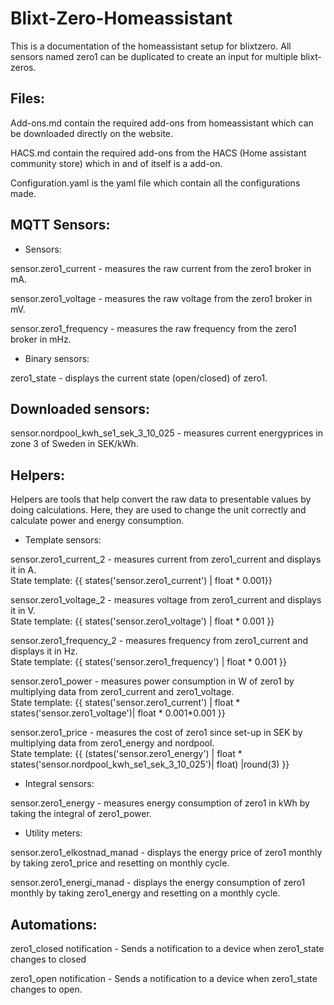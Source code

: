 # Blixt-Zero-Homeassistant

This is a documentation of the homeassistant setup for blixtzero. All sensors named zero1 can be duplicated to create an input for multiple blixt-zeros.
 
## Files:

Add-ons.md contain the required add-ons from homeassistant which can be downloaded directly on the website.

HACS.md contain the required add-ons from the HACS (Home assistant community store) which in and of itself is a add-on.

Configuration.yaml is the yaml file which contain all the configurations made.


## MQTT Sensors:

- Sensors:

sensor.zero1_current - measures the raw current from the zero1 broker in mA.

sensor.zero1_voltage - measures the raw voltage from the zero1 broker in mV.

sensor.zero1_frequency - measures the raw frequency from the zero1 broker in mHz.


- Binary sensors:

zero1_state - displays the current state (open/closed) of zero1.

## Downloaded sensors:

sensor.nordpool_kwh_se1_sek_3_10_025 - measures current energyprices in zone 3 of Sweden in SEK/kWh.
  
## Helpers:

Helpers are tools that help convert the raw data to presentable values by doing calculations. Here, they are used to change the unit correctly and calculate power and energy consumption.


- Template sensors:

sensor.zero1_current_2 - measures current from zero1_current and displays it in A.  
State template: {{ states('sensor.zero1_current') | float * 0.001}}


sensor.zero1_voltage_2 - measures voltage from zero1_current and displays it in V.  
State template: {{ states('sensor.zero1_voltage') | float * 0.001 }}
  

sensor.zero1_frequency_2 - measures frequency from zero1_current and displays it in Hz.  
State template: {{ states('sensor.zero1_frequency') | float * 0.001 }}
  

sensor.zero1_power - measures power consumption in W of zero1 by multiplying data from zero1_current and zero1_voltage.  
State template: {{ states('sensor.zero1_current') | float * states('sensor.zero1_voltage')| float * 0.001*0.001 }}
  

sensor.zero1_price - measures the cost of zero1 since set-up in SEK by multiplying data from zero1_energy and nordpool.  
State template: {{ (states('sensor.zero1_energy') | float * states('sensor.nordpool_kwh_se1_sek_3_10_025')| float) |round(3) }}

- Integral sensors:

sensor.zero1_energy - measures energy consumption of zero1 in kWh by taking the integral of zero1_power.

- Utility meters:

sensor.zero1_elkostnad_manad - displays the energy price of zero1 monthly by taking zero1_price and resetting on monthly cycle.

sensor.zero1_energi_manad - displays the energy consumption of zero1 monthly by taking zero1_energy and resetting on a monthly cycle.

## Automations:

zero1_closed notification - Sends a notification to a device when zero1_state changes to closed

zero1_open notification - Sends a notification to a device when zero1_state changes to open.
